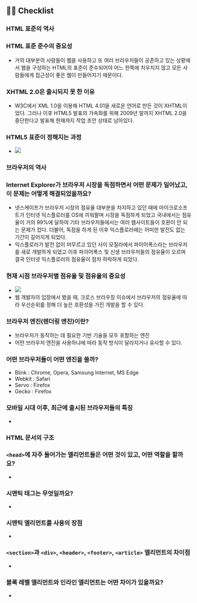 ## ✍🏻 Checklist
### HTML 표준의 역사
### HTML 표준 준수의 중요성
- 거의 대부분의 사람들이 웹을 사용하고 또 여러 브라우저들이 공존하고 있는 상황에서 웹을 구성하는 HTML의 표준이 준수되어야 어느 한쪽에 치우치지 않고 모든 사람들에게 접근성이 좋은 웹이 만들어지기 때문이다.

### XHTML 2.0은 출시되지 못 한 이유
- W3C에서 XML 1.0을 이용해 HTML 4.01을 새로운 언어로 만든 것이 XHTML이었다. 그러나 이후 HTML5 발표의 가속화를 위해 2009년 말까지 XHTML 2.0을 중단한다고 발표해 현재까지 작업 초안 상태로 남아있다.

### HTML5 표준이 정해지는 과정
- ![](https://seulbinim.github.io/WSA/images/standards/process.png)

### 브라우저의 역사
### Internet Explorer가 브라우저 시장을 독점하면서 어떤 문제가 일어났고, 이 문제는 어떻게 해결되었을까요?
- 넷스케이프가 브라우저 시장의 점유율 대부분을 차지하고 있던 때에 마이크로소프트가 인터넷 익스플로러를 OS에 끼워팔며 시장을 독점하게 되었고 국내에서는 점유율이 거의 99%에 달하여 기타 브라우저들에서는 여러 웹사이트들이 호환이 안 되는 문제가 컸다. 더불어, 독점을 하게 된 이후 익스플로러에는 어떠한 발전도 없는 기간이 길어지게 되었다.
- 익스플로러가 발전 없이 머무르고 있던 사이 모질라에서 파이어폭스라는 브라우저를 새로 개발하게 되었고 이후 파이어폭스 및 신생 브라우저들의 점유율이 오르며 결국 인터넷 익스플로러의 점유율이 점차 하락하게 되었다.

### 현재 시점 브라우저별 점유율 및 점유율의 중요성
- ![](https://img3.yna.co.kr/etc/graphic/YH/2021/04/27/GYH2021042700100004400_P4.jpg)
- 웹 개발자의 입장에서 봤을 때, 크로스 브라우징 이슈에서 브라우저의 점유율에 따라 우선순위를 정해 더 높은 호환성을 가진 개발을 할 수 있다.

### 브라우저 엔진(렌더링 엔진)이란?
- 브라우저가 동작하는 데 필요한 기반 기술을 모두 포함하는 엔진
- 어떤 브라우저 엔진을 사용하냐에 따라 동작 방식이 달라지거나 유사할 수 있다.

### 어떤 브라우저들이 어떤 엔진을 쓸까?
- Blink : Chrome, Opera, Samsung Internet, MS Edge
- Webkit : Safari
- Servo : Firefox
- Gecko : Firefox
  
### 모바일 시대 이후, 최근에 출시된 브라우저들의 특징
- 

### HTML 문서의 구조
### `<head>`에 자주 들어가는 엘리먼트들은 어떤 것이 있고, 어떤 역할을 할까요?
- 

### 시맨틱 태그는 무엇일까요?
- 

### 시맨틱 엘리먼트를 사용의 장점
- 

### `<section>`과 `<div>`, `<header>`, `<footer>`, `<article>` 엘리먼트의 차이점
- 

### 블록 레벨 엘리먼트와 인라인 엘리먼트는 어떤 차이가 있을까요?
- 